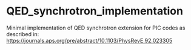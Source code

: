 # QED_synchrotron_implementation
Minimal implementation of QED synchrotron extension for PIC codes as described in: https://journals.aps.org/pre/abstract/10.1103/PhysRevE.92.023305
